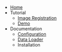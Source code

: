<!-- _navbar.md -->

- [Home](/)
- Tutorial
  - [Image Registration](tutorial/registration.md)
  - [Demo](tutorial/demo.md)
- Documentation
  - [Configuration](tutorial/configuration.md)
  - [Data Loader](tutorial/predefined_loader.md)
  - Installation
